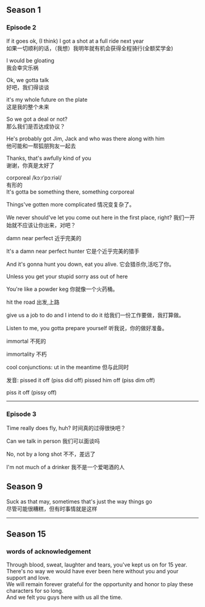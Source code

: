 ## Season 1

### Episode 2

If it goes ok, (I think) I got a shot at a full ride next year <br>
如果一切顺利的话，（我想）我明年就有机会获得全程骑行(全额奖学金) <br>

I would be gloating <br>
我会幸灾乐祸 <br>

Ok, we gotta talk <br>
好吧，我们得谈谈 <br>


it's my whole future on the plate <br>
这是我的整个未来 <br>

So we got a deal or not? <br>
那么我们是否达成协议？<br>

He's probably got Jim, Jack and who was there along with him <br>
他可能和一帮狐朋狗友一起去 <br>


Thanks, that's awfully kind of you  <br>
谢谢，你真是太好了 <br>

corporeal /kɔːrˈpɔːriəl/ <br>
有形的 <br>
It's gotta be something there, something corporeal <br>

Things've gotten more complicated  情况变复杂了。

We never should've let you come out here in the first place, right?
我们一开始就不应该让你出来，对吧？

damn near perfect 近乎完美的

It's a damn near perfect hunter 它是个近乎完美的猎手

And it's gonna hunt you down, eat you alive. 它会猎杀你,活吃了你。

Unless you get your stupid sorry ass out of here

You're like a powder keg 你就像一个火药桶。

hit the road  出发,上路

give us a job to do and I intend to do it 给我们一份工作要做，我打算做。


Listen to me, you gotta prepare yourself 听我说，你的做好准备。

immortal 不死的


immortality 不朽

cool conjunctions:
ut in the meantime  但与此同时

发音:
pissed it off  (piss did off)
pissed him off (piss dim off)

piss it off  (pissy off)

<hr>


### Episode 3

Time really does fly, huh? 时间真的过得很快吧？ <br>

Can we talk in person  我们可以面谈吗  <br>

No, not by a long shot 不不，差远了  <br>

I'm not much of a drinker 我不是一个爱喝酒的人 <br>

## Season 9

Suck as that may, sometimes that's just the way things go <br>
尽管可能很糟糕，但有时事情就是这样



<hr>

## Season 15

### words of acknowledgement

Through blood, sweat, laughter and tears, you've kept us on for 15 year. <br>
There's no way we would have ever been here without you and your support and love. <br>
We will remain forever grateful for the opportunity and honor to play these characters for so long. <br>
And we felt you guys here with us all the time.
